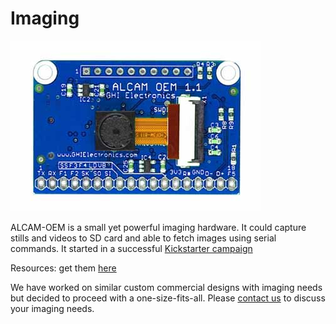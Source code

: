 # Imaging
![ALCAM](images/alcam.jpg)

ALCAM-OEM is a small yet powerful imaging hardware. It could capture stills and videos to SD card and able to fetch images using serial commands. It started in a successful [Kickstarter campaign](https://www.kickstarter.com/projects/1359959821/alcam-oem) 

Resources: get them [here](https://old.ghielectronics.com/downloads/ALCAM/)

We have worked on similar custom commercial designs with imaging needs but decided to proceed with a one-size-fits-all. Please [contact us](https://www.ghielectronics.com/contact) to discuss your imaging needs.

